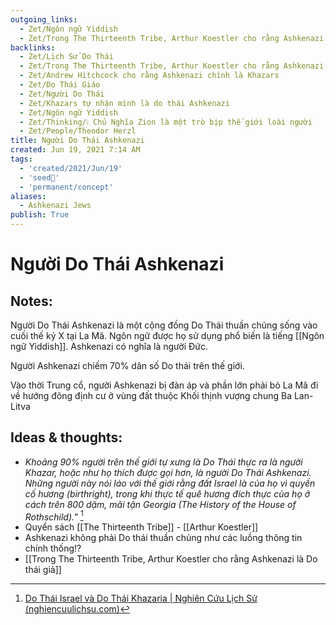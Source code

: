 ```yaml
---
outgoing_links:
  - Zet/Ngôn ngữ Yiddish
  - Zet/Trong The Thirteenth Tribe, Arthur Koestler cho rằng Ashkenazi là Do thái giả
backlinks:
  - Zet/Lịch Sử Do Thái
  - Zet/Trong The Thirteenth Tribe, Arthur Koestler cho rằng Ashkenazi là Do thái giả
  - Zet/Andrew Hitchcock cho rằng Ashkenazi chính là Khazars
  - Zet/Do Thái Giáo
  - Zet/Người Do Thái
  - Zet/Khazars tự nhận mình là do thái Ashkenazi
  - Zet/Ngôn ngữ Yiddish
  - Zet/Thinking/❕ Chủ Nghĩa Zion là một trò bịp thế giới loài người
  - Zet/People/Theodor Herzl
title: Người Do Thái Ashkenazi
created: Jun 19, 2021 7:14 AM
tags:
  - 'created/2021/Jun/19'
  - 'seed🥜'
  - 'permanent/concept'
aliases:
  - Ashkenazi Jews
publish: True
---
```

# Người Do Thái Ashkenazi

## Notes:
Người Do Thái Ashkenazi là một cộng đồng Do Thái thuần chủng sống vào cuối thế kỷ X tại La Mã. Ngôn ngữ được họ sử dụng phổ biến là tiếng [[Ngôn ngữ Yiddish]]. Ashkenazi có nghĩa là người Đức.

Người Ashkenazi chiếm 70% dân số Do thái trên thế giới.

Vào thời Trung cổ, người Ashkenazi bị đàn áp và phần lớn phải bỏ La Mã đi về hướng đông định cư ở vùng đất thuộc Khối thịnh vượng chung Ba Lan-Litva

## Ideas & thoughts:
- *Khoảng 90% người trên thế giới tự xưng là Do Thái thực ra là người Khazar, hoặc như họ thích được gọi hơn, là người Do Thái Ashkenazi. Những người này nói láo với thế giới rằng đất Israel là của họ vì quyền cố hương (birthright), trong khi thực tế quê hương đích thực của họ ở cách trên 800 dặm, mãi tận Georgia (The History of the House of Rothschild).”* [^1]
- Quyển sách [[The Thirteenth Tribe]] - [[Arthur Koestler]]
- Ashkenazi không phải Do thái thuần chủng như các luồng thông tin chính thống!?
- [[Trong The Thirteenth Tribe, Arthur Koestler cho rằng Ashkenazi là Do thái giả]]

[^1]:[Do Thái Israel và Do Thái Khazaria | Nghiên Cứu Lịch Sử (nghiencuulichsu.com)](https://nghiencuulichsu.com/2013/11/01/do-thai-israel-va-do-thai-khazaria/)